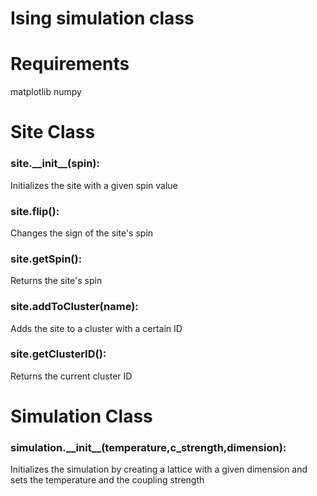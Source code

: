 <!DOCTYPE html PUBLIC "-//W3C//DTD XHTML 1.0 Strict//EN"
	"http://www.w3.org/TR/xhtml1/DTD/xhtml1-strict.dtd">
<html xmlns="http://www.w3.org/1999/xhtml" xml:lang="en" lang="en">

<head>
	<meta http-equiv="content-type" content="text/html;charset=utf-8" />
	<meta name="generator" content="Geany 1.27" />
	<h1>Ising simulation class</h1>
</head>

<body>
<h1>Requirements</h1>
matplotlib
numpy
<h1>Site Class</h1>
    <h3> site.__init__(spin): </h3>
    Initializes the site with a given spin value
    <h3> site.flip(): </h3>
    Changes the sign of the site's spin
    <h3> site.getSpin(): </h3>
    Returns the site's spin
    <h3> site.addToCluster(name): </h3>
    Adds the site to a cluster with a certain ID
    <h3> site.getClusterID(): </h3>
    Returns the current cluster ID
<h1>Simulation Class</h1>
    <h3> simulation.__init__(temperature,c_strength,dimension): </h3>
    Initializes the simulation by creating a lattice with a given dimension and sets the temperature and the coupling strength
</body>

</html>
